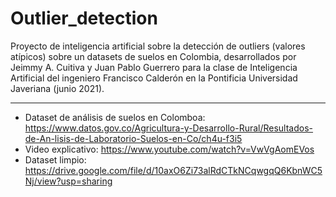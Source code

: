 # Outlier_detection

Proyecto de inteligencia artificial sobre la detección de outliers (valores atípicos) sobre un datasets de suelos en Colombia, desarrollados por Jeimmy A. Cuitiva y Juan Pablo Guerrero para la clase de Inteligencia Artificial del ingeniero Francisco Calderón en la Pontificia Universidad Javeriana (junio 2021).

----------------------------------------
* Dataset de análisis de suelos en Colomboa: https://www.datos.gov.co/Agricultura-y-Desarrollo-Rural/Resultados-de-An-lisis-de-Laboratorio-Suelos-en-Co/ch4u-f3i5
* Video explicativo: https://www.youtube.com/watch?v=VwVgAomEVos
* Dataset limpio: https://drive.google.com/file/d/10axO6Zi73alRdCTkNCqwgqQ6KbnWC5Nj/view?usp=sharing
